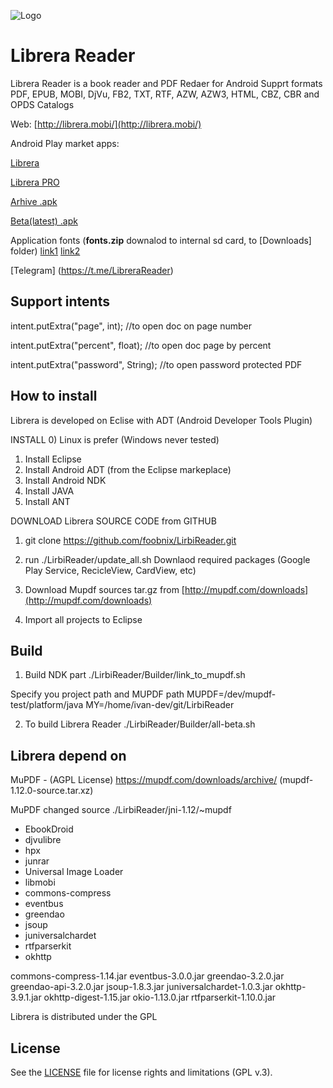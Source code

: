![Logo](https://raw.githubusercontent.com/foobnix/LirbiReader/master/logo.jpg)

# Librera Reader

Librera Reader is a book reader and PDF Redaer for Android 
Supprt formats PDF, EPUB, MOBI, DjVu, FB2, TXT, RTF, AZW, AZW3, HTML, CBZ, CBR and OPDS Catalogs

Web: [http://librera.mobi/](http://librera.mobi/)

Android Play market apps:

[Librera](https://play.google.com/store/apps/details?id=com.foobnix.pdf.reader)

[Librera PRO](https://play.google.com/store/apps/details?id=com.foobnix.pro.pdf.reader)

[Arhive .apk](http://archive.librera.mobi)

[Beta(latest) .apk](http://beta.librera.mobi)

Application fonts (**fonts.zip** downalod to internal sd card, to [Downloads] folder)
[link1](https://github.com/foobnix/LirbiReader/tree/master/Builder/fonts) 
[link2](https://www.dropbox.com/home/FREE_PDF_APK/testing)

[Telegram] (https://t.me/LibreraReader)

## Support intents

intent.putExtra("page", int); //to open doc on page number

intent.putExtra("percent", float); //to open doc page by percent 

intent.putExtra("password", String); //to open password protected PDF

## How to install

Librera is developed on Eclise with ADT (Android Developer Tools Plugin)

INSTALL
0) Linux is prefer (Windows never tested)
1) Install Eclipse
2) Install Android ADT (from the Eclipse markeplace)
3) Install Android NDK
4) Install JAVA
5) Install ANT

DOWNLOAD Librera SOURCE CODE from GITHUB

1) git clone https://github.com/foobnix/LirbiReader.git

2) run ./LirbiReader/update_all.sh
Downlaod required packages (Google Play Service, RecicleView, CardView, etc)

3) Download Mupdf sources tar.gz from [http://mupdf.com/downloads](http://mupdf.com/downloads)

4) Import all projects to Eclipse


## Build

1) Build NDK part
./LirbiReader/Builder/link_to_mupdf.sh

Specify you project path and MUPDF path
MUPDF=/dev/mupdf-test/platform/java
MY=/home/ivan-dev/git/LirbiReader

2) To build Librera Reader
./LirbiReader/Builder/all-beta.sh


## Librera depend on

MuPDF - (AGPL License) https://mupdf.com/downloads/archive/ (mupdf-1.12.0-source.tar.xz)

MuPDF changed source ./LirbiReader/jni-1.12/~mupdf

* EbookDroid
* djvulibre
* hpx
* junrar
* Universal Image Loader
* libmobi
* commons-compress
* eventbus
* greendao
* jsoup
* juniversalchardet
* rtfparserkit
* okhttp

commons-compress-1.14.jar
eventbus-3.0.0.jar
greendao-3.2.0.jar
greendao-api-3.2.0.jar
jsoup-1.8.3.jar
juniversalchardet-1.0.3.jar
okhttp-3.9.1.jar
okhttp-digest-1.15.jar
okio-1.13.0.jar
rtfparserkit-1.10.0.jar

Librera is distributed under the GPL

## License

See the [LICENSE](LICENSE.txt) file for license rights and limitations (GPL v.3).


